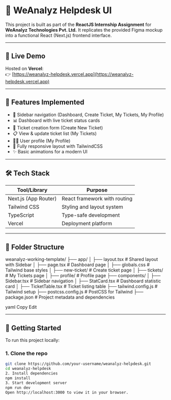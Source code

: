 # 🧩 WeAnalyz Helpdesk UI

This project is built as part of the **ReactJS Internship Assignment** for **WeAnalyz Technologies Pvt. Ltd.** It replicates the provided Figma mockup into a functional React (Next.js) frontend interface.

---

## 🔗 Live Demo

Hosted on **Vercel**:  
👉 [https://weanalyz-helpdesk.vercel.app](https://weanalyz-helpdesk.vercel.app)

---

## 📌 Features Implemented

- 🧭 Sidebar navigation (Dashboard, Create Ticket, My Tickets, My Profile)
- 📊 Dashboard with live ticket status cards
- 📝 Ticket creation form (Create New Ticket)
- 📋 View & update ticket list (My Tickets)
- 👩‍💼 User profile (My Profile)
- 🎨 Fully responsive layout with TailwindCSS
- ✨ Basic animations for a modern UI

---

## 🛠️ Tech Stack

| Tool/Library   | Purpose                             |
|----------------|-------------------------------------|
| Next.js (App Router) | React framework with routing |
| Tailwind CSS   | Styling and layout system           |
| TypeScript     | Type-safe development               |
| Vercel         | Deployment platform                 |

---

## 📁 Folder Structure

weanalyz-working-template/
├── app/
│ ├── layout.tsx # Shared layout with Sidebar
│ ├── page.tsx # Dashboard page
│ ├── globals.css # Tailwind base styles
│ ├── new-ticket/ # Create ticket page
│ ├── tickets/ # My Tickets page
│ ├── profile/ # Profile page
├── components/
│ ├── Sidebar.tsx # Sidebar navigation
│ ├── StatCard.tsx # Dashboard statistic card
│ ├── TicketTable.tsx # Ticket listing table
├── tailwind.config.js # Tailwind setup
├── postcss.config.js # PostCSS for Tailwind
├── package.json # Project metadata and dependencies

yaml
Copy
Edit

---

## 🚀 Getting Started

To run this project locally:

### 1. Clone the repo

```bash
git clone https://github.com/your-username/weanalyz-helpdesk.git
cd weanalyz-helpdesk
2. Install dependencies
npm install
3. Start development server
npm run dev
Open http://localhost:3000 to view it in your browser.

